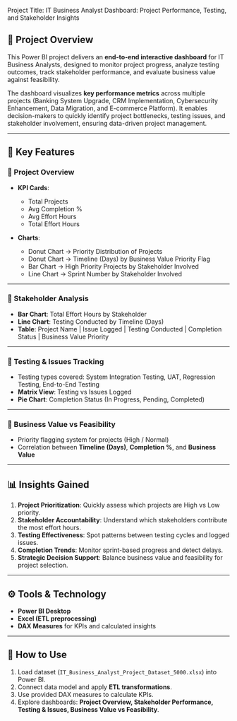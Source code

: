 Project Title: IT Business Analyst Dashboard: Project Performance, Testing, and Stakeholder Insights


## 📌 Project Overview  
This Power BI project delivers an **end-to-end interactive dashboard** for IT Business Analysts, designed to monitor project progress, analyze testing outcomes, track stakeholder performance, and evaluate business value against feasibility.  

The dashboard visualizes **key performance metrics** across multiple projects (Banking System Upgrade, CRM Implementation, Cybersecurity Enhancement, Data Migration, and E-commerce Platform). It enables decision-makers to quickly identify project bottlenecks, testing issues, and stakeholder involvement, ensuring data-driven project management.  

---

## 🎯 Key Features  

### 🔹 Project Overview  
- **KPI Cards**:  
  - Total Projects  
  - Avg Completion %  
  - Avg Effort Hours  
  - Total Effort Hours  

- **Charts**:  
  - Donut Chart → Priority Distribution of Projects  
  - Donut Chart → Timeline (Days) by Business Value Priority Flag  
  - Bar Chart → High Priority Projects by Stakeholder Involved  
  - Line Chart → Sprint Number by Stakeholder Involved  

---

### 🔹 Stakeholder Analysis  
- **Bar Chart**: Total Effort Hours by Stakeholder  
- **Line Chart**: Testing Conducted by Timeline (Days)  
- **Table**: Project Name | Issue Logged | Testing Conducted | Completion Status | Business Value Priority  

---

### 🔹 Testing & Issues Tracking  
- Testing types covered: System Integration Testing, UAT, Regression Testing, End-to-End Testing  
- **Matrix View**: Testing vs Issues Logged  
- **Pie Chart**: Completion Status (In Progress, Pending, Completed)  

---

### 🔹 Business Value vs Feasibility  
- Priority flagging system for projects (High / Normal)  
- Correlation between **Timeline (Days)**, **Completion %**, and **Business Value**  

---

## 📊 Insights Gained  
1. **Project Prioritization**: Quickly assess which projects are High vs Low priority.  
2. **Stakeholder Accountability**: Understand which stakeholders contribute the most effort hours.  
3. **Testing Effectiveness**: Spot patterns between testing cycles and logged issues.  
4. **Completion Trends**: Monitor sprint-based progress and detect delays.  
5. **Strategic Decision Support**: Balance business value and feasibility for project selection.  

---

## ⚙️ Tools & Technology  
- **Power BI Desktop**  
- **Excel (ETL preprocessing)**  
- **DAX Measures** for KPIs and calculated insights  

---

## 🚀 How to Use  
1. Load dataset (`IT_Business_Analyst_Project_Dataset_5000.xlsx`) into Power BI.  
2. Connect data model and apply **ETL transformations**.  
3. Use provided DAX measures to calculate KPIs.  
4. Explore dashboards: **Project Overview, Stakeholder Performance, Testing & Issues, Business Value vs Feasibility**.  
